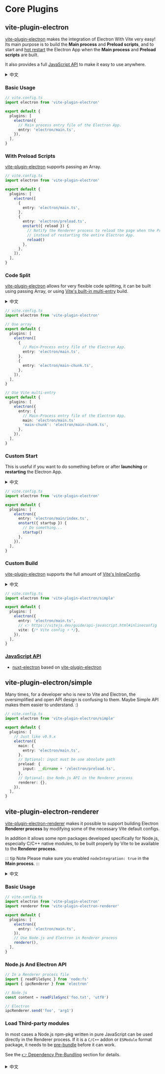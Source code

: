 # Core Plugins

## vite-plugin-electron

[vite-plugin-electron](https://github.com/electron-vite/vite-plugin-electron) makes the integration of Electron With Vite very easy! Its main purpose is to build the **Main process** and **Preload scripts**, and to start and [hot restart](/guide/features.html#hot-restart) the Electron App when the **Main process** and **Preload scripts** are built.

  It also provides a full [JavaScript API](https://github.com/electron-vite/vite-plugin-electron#javascript-api) to make it easy to use anywhere.

<details>
  <summary>中文</summary>
  <p><a target="_blank" href="https://github.com/electron-vite">vite-plugin-electron</a> 使得 Electron 与 Vite 的集成变得十分简单！它的主要作用是构建主进程与预加载脚本，并且当主进程与预加载脚本构建完成时启动、<a href="/guide/features.html#hot-restart">热重启</a> Electron App。</p>
  <p>除此之外它还提供全量的 <a target="_blank" href="https://github.com/electron-vite/vite-plugin-electron#javascript-api">JavaScript API</a> 可以很方便的在任何地方使用它。</p>
</details>

### Basic Usage

```ts
// vite.config.ts
import electron from 'vite-plugin-electron'

export default {
  plugins: [
    electron({
      // Main process entry file of the Electron App.
      entry: 'electron/main.ts',
    }),
  ],
}
```

### With Preload Scripts

[vite-plugin-electron](https://github.com/electron-vite/vite-plugin-electron) supports passing an Array.

```ts
// vite.config.ts
import electron from 'vite-plugin-electron'

export default {
  plugins: [
    electron([
      {
        entry: 'electron/main.ts',
      },
      {
        entry: 'electron/preload.ts',
        onstart({ reload }) {
          // Notify the Renderer process to reload the page when the Preload scripts build is complete, 
          // instead of restarting the entire Electron App.
          reload()
        },
      },
    ]),
  ],
}
```

### Code Split

[vite-plugin-electron](https://github.com/electron-vite/vite-plugin-electron) allows for very flexible code splitting, it can be built using passing Array, or using [Vite's built-in multi-entry](https://vitejs.dev/config/build-options.html#build-lib) build.

<details>
  <summary>中文</summary>
  <p><code>vite-plugin-electron</code> 可以进行十分灵活的代码拆分，它可以使用传递数组的形式构建，或者使用 <a target="_blank" href="https://vitejs.dev/config/build-options.html#build-lib">Vite 内置的多入口</a> 构建。</p>
</details>

```ts
// vite.config.ts
import electron from 'vite-plugin-electron'

// Use array
export default {
  plugins: [
    electron([
      {
        // Main-Process entry file of the Electron App.
        entry: 'electron/main.ts',
      },
      {
        entry: 'electron/main-chunk.ts',
      },
    ]),
  ],
}

// Use Vite multi-entry
export default {
  plugins: [
    electron({
      entry: {
        // Main-Process entry file of the Electron App.
        main: 'electron/main.ts'
        'main-chunk': 'electron/main-chunk.ts',
      },
    }),
  ],
}
```

### Custom Start

This is useful if you want to do something before or after **launching** or **restarting** the Electron App.

<details>
  <summary>中文</summary>
  <p>如果你想在启动或重启 Electron App 之前或之后做些什么，它会很有用。</p>
</details>

```ts
// vite.config.ts
import electron from 'vite-plugin-electron'

export default {
  plugins: [
    electron({
      entry: 'electron/main/index.ts',
      onstart({ startup }) {
        // Do something...
        startup()
      },
    }),
  ],
}
```

### Custom Build

[vite-plugin-electron](https://github.com/electron-vite/vite-plugin-electron) supports the full amount of [Vite's InlineConfig](https://vitejs.dev/guide/api-javascript.html#inlineconfig).

<details>
  <summary>中文</summary>
  <p><code>vite-plugin-electron</code> 支持全量的 <a target="_blank" href="https://vitejs.dev/guide/api-javascript.html#inlineconfig">Vite 配置</a>。</p>
</details>

```ts
// vite.config.ts
import electron from 'vite-plugin-electron/simple'

export default {
  plugins: [
    electron({
      entry: 'electron/main.ts',
      // 👉 https://vitejs.dev/guide/api-javascript.html#inlineconfig
      vite: {/* Vite config ⚡️ */},
    }),
  ],
}
```

### [JavaScript API](https://github.com/electron-vite/vite-plugin-electron#javascript-api)

- [nuxt-electron](https://github.com/caoxiemeihao/nuxt-electron) based on [vite-plugin-electron](https://github.com/electron-vite/vite-plugin-electron)

## vite-plugin-electron/simple

Many times, for a developer who is new to Vite and Electron, the oversimplified and open API design is confusing to them. Maybe Simple API makes them easier to understand. :)

```ts
// vite.config.ts
import electron from 'vite-plugin-electron/simple'

export default {
  plugins: [
    // Just like v0.9.x
    electron({
      main: {
        entry: 'electron/main.ts',
      },
      // Optional: input must be use absolute path
      preload: {
        input: __dirname + '/electron/preload.ts',
      },
      // Optional: Use Node.js API in the Renderer process
      renderer: {},
    }),
  ],
}
```

## vite-plugin-electron-renderer

[vite-plugin-electron-renderer](https://github.com/electron-vite/vite-plugin-electron-renderer) makes it possible to support building Electron **Renderer process** by modifying some of the necessary Vite default configs.

In addition it allows some npm packages developed specifically for Node.js, especially C/C++ native modules, to be built properly by Vite to be available to the **Renderer process**.

::: tip Note
Please make sure you enabled `nodeIntegration: true` in the **Main process**.
:::

<details>
  <summary>中文</summary>
  <p><a target="_blank" href="https://github.com/electron-vite/vite-plugin-electron-renderer">vite-plugin-electron-renderer</a> 通过修改一些必要的 Vite 的默认配置使其能够支持构建 Electron 渲染进程。</p>
  <p>此外它使得一些专门为 Node.js 开发的 npm 包尤其是 C/C++ 本地模块，可以被 Vite 正确构建以提供给渲染进程使用。</p>
</details>

### Basic Usage

```ts
// vite.config.ts
import electron from 'vite-plugin-electron'
import renderer from 'vite-plugin-electron-renderer'

export default {
  plugins: [
    electron({
      entry: 'electron/main.ts',
    }),
    // Use Node.js and Electron in Renderer process
    renderer(),
  ],
}
```

### Node.js And Electron API

```ts
// In a Renderer process file
import { readFileSync } from 'node:fs'
import { ipcRenderer } from 'electron'

// Node.js
const content = readFileSync('foo.txt', 'utf8')

// Electron
ipcRenderer.send('foo', 'arg1')
```

### Load Third-party modules

In most cases a Node.js npm-pkg written in pure JavaScript can be used directly in the Renderer process. If it is a `C/C++` addon or `ESModule` format package, it needs to be [pre-bundle](https://vitejs.dev/guide/dep-pre-bundling.html) before it can work.

See the [👉 Dependency Pre-Bundling](/guide/dependency-pre-bundling.html) section for details.

<details>
  <summary>中文</summary>
  <p>多数情况下一个纯 JavaScript 编写的 Node.js npm 包是可以直接在渲染进程中使用的。如果它是 <code>C/C++</code> 扩展，或者 <code>ESModule</code> 格式包，那么需要将它<a target="_blank" href="https://vitejs.dev/guide/dep-pre-bundling.html">预构建</a>后才可以工作。</p>
  <p>详情请看 <a href="/guide/dependency-pre-bundling.html">👉 Dependency Pre-Bundling</a> 部分。</p>
</details>




